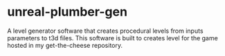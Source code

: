 unreal-plumber-gen
==================

A level generator software that creates procedural levels from inputs parameters to t3d files. This software is built to creates level for the game hosted in my get-the-cheese repository.
